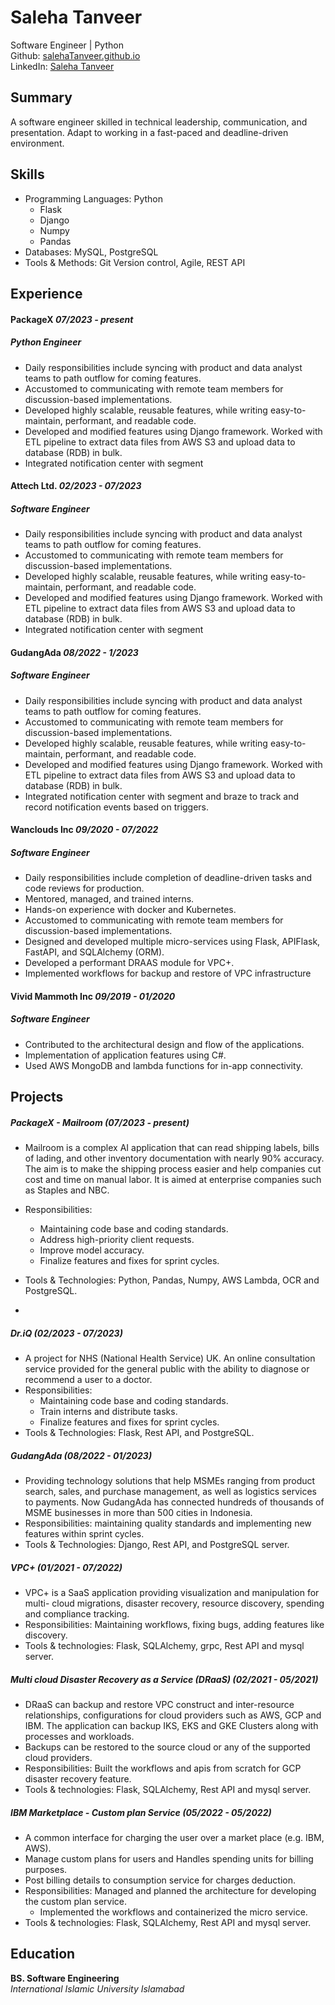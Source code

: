 
# Saleha Tanveer
Software Engineer | Python <br>
Github: [salehaTanveer.github.io](https://www.github.com/salehaTanveer/) <br>
LinkedIn: [Saleha Tanveer](https://www.linkedin.com/in/saleha-tanveer/)

## Summary
A software engineer skilled in technical leadership, communication, and presentation. Adapt to working in a fast-paced and deadline-driven environment.

## Skills
- Programming Languages: Python
  - Flask
  - Django
  - Numpy
  - Pandas
- Databases: MySQL, PostgreSQL
- Tools & Methods: Git Version control, Agile, REST API

## Experience


#### **PackageX** <em> 07/2023 - present</em>   
##### Python Engineer
- Daily responsibilities include syncing with product and data analyst teams to path outflow for coming features.
- Accustomed to communicating with remote team members for discussion-based implementations.
- Developed highly scalable, reusable features, while writing easy-to-maintain, performant, and readable code.
- Developed and modified features using Django framework. Worked with ETL pipeline to extract data files from AWS S3 and upload data to database (RDB) in bulk.
- Integrated notification center with segment


#### **Attech Ltd.** <em> 02/2023 - 07/2023</em>   
##### Software Engineer
- Daily responsibilities include syncing with product and data analyst teams to path outflow for coming features.
- Accustomed to communicating with remote team members for discussion-based implementations.
- Developed highly scalable, reusable features, while writing easy-to-maintain, performant, and readable code.
- Developed and modified features using Django framework. Worked with ETL pipeline to extract data files from AWS S3 and upload data to database (RDB) in bulk.
- Integrated notification center with segment


#### **GudangAda** <em> 08/2022 - 1/2023</em>   
##### Software Engineer
- Daily responsibilities include syncing with product and data analyst teams to path outflow for coming features.
- Accustomed to communicating with remote team members for discussion-based implementations.
- Developed highly scalable, reusable features, while writing easy-to-maintain, performant, and readable code.
- Developed and modified features using Django framework. Worked with ETL pipeline to extract data files from AWS S3 and upload data to database (RDB) in bulk.
- Integrated notification center with segment and braze to track and record notification events based on triggers. 

#### **Wanclouds Inc** <em> 09/2020 - 07/2022</em>  
##### Software Engineer
- Daily responsibilities include completion of deadline-driven tasks and code reviews for production.
- Mentored, managed, and trained interns.
- Hands-on experience with docker and Kubernetes.
- Accustomed to communicating with remote team members for discussion-based implementations.
- Designed and developed multiple micro-services using Flask, APIFlask, FastAPI, and SQLAlchemy (ORM).
- Developed a performant DRAAS module for VPC+.
- Implemented workflows for backup and restore of VPC infrastructure

#### **Vivid Mammoth Inc** <em> 09/2019 - 01/2020</em>  
##### Software Engineer
- Contributed to the architectural design and flow of the applications.
- Implementation of application features using C#.
- Used AWS MongoDB and lambda functions for in-app connectivity.


## Projects


##### PackageX - Mailroom  *(07/2023 - present)*
- Mailroom is a complex AI application that can read shipping labels, bills of lading, and other inventory documentation with nearly 90% accuracy. The aim is to make the shipping process easier and help companies cut cost and time on manual labor. It is aimed at enterprise companies such as Staples and NBC. 
- Responsibilities:
  - Maintaining code base and coding standards.
  - Address high-priority client requests.
  - Improve model accuracy.
  - Finalize features and fixes for sprint cycles.
- Tools & Technologies: Python, Pandas, Numpy, AWS Lambda, OCR and PostgreSQL.

- 
##### Dr.iQ  *(02/2023 - 07/2023)*
- A project for NHS (National Health Service) UK. An online consultation service provided for the general public with the ability to diagnose or recommend a user to a doctor. 
- Responsibilities:
  - Maintaining code base and coding standards.
  - Train interns and distribute tasks.
  - Finalize features and fixes for sprint cycles.
- Tools & Technologies: Flask, Rest API, and PostgreSQL.


##### GudangAda *(08/2022 - 01/2023)*
- Providing technology solutions that help MSMEs ranging from product search, sales, and purchase management, as well as logistics services to payments. Now GudangAda has connected hundreds of thousands of MSME businesses in more than 500 cities in Indonesia.
- Responsibilities: maintaining quality standards and implementing new features within sprint cycles.
- Tools & Technologies: Django, Rest API, and PostgreSQL server.

##### VPC+ *(01/2021 - 07/2022)*
- VPC+ is a SaaS application providing visualization and manipulation for multi- cloud migrations, disaster recovery, resource discovery, spending and compliance tracking.
- Responsibilities: Maintaining workflows, fixing bugs, adding features like discovery.
- Tools & technologies: Flask, SQLAlchemy, grpc, Rest API and mysql server.

##### Multi cloud Disaster Recovery as a Service (DRaaS) *(02/2021 - 05/2021)*
- DRaaS can backup and restore VPC construct and inter-resource relationships, configurations for cloud providers such as AWS, GCP and IBM. The application can backup IKS, EKS and GKE Clusters along with processes and workloads.
- Backups can be restored to the source cloud or any of the supported cloud providers.
- Responsibilities: Built the workflows and apis from scratch for GCP disaster recovery feature.
- Tools & technologies: Flask, SQLAlchemy, Rest API and mysql server.


##### IBM Marketplace - Custom plan Service *(05/2022 - 05/2022)*
- A common interface for charging the user over a market place (e.g. IBM, AWS).
- Manage custom plans for users and Handles spending units for billing purposes.
- Post billing details to consumption service for charges deduction.
- Responsibilities: Managed and planned the architecture for developing the custom plan service.
  - Implemented the workflows and containerized the micro service.
- Tools & technologies: Flask, SQLAlchemy, Rest API and mysql server.

## Education
**BS. Software Engineering** <br>
<em> International Islamic University Islamabad</em>
